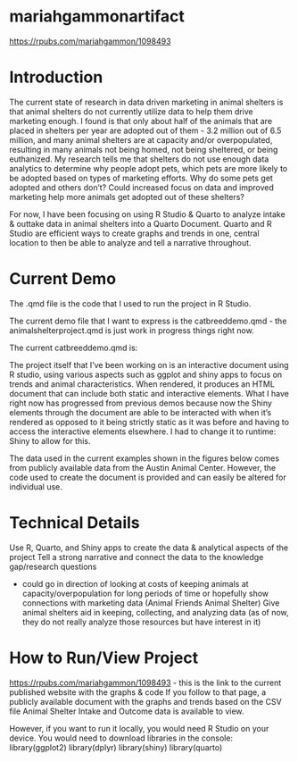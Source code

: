 # mariahgammonartifact

https://rpubs.com/mariahgammon/1098493

# Introduction
The current state of research in data driven marketing in animal shelters is that animal shelters do not currently utilize data to help them drive marketing enough. I found is that only about half of the animals that are placed in shelters per year are adopted out of them - 3.2 million out of 6.5 million, and many animal shelters are at capacity and/or overpopulated, resulting in many animals not being homed, not being sheltered, or being euthanized. My research tells me that shelters do not use enough data analytics to determine why people adopt pets, which pets are more likely to be adopted based on types of marketing efforts. Why do some pets get adopted and others don’t? Could increased focus on data and improved marketing help more animals get adopted out of these shelters?

For now, I have been focusing on using R Studio & Quarto to analyze intake & outtake data in animal shelters into a Quarto Document.
Quarto and R Studio are efficient ways to create graphs and trends in one, central location to then be able to analyze and tell a narrative throughout.

# Current Demo
The .qmd file is the code that I used to run the project in R Studio.

The current demo file that I want to express is the catbreeddemo.qmd - the animalshelterproject.qmd is just work in progress things right now.

The current catbreeddemo.qmd is:

The project itself that I’ve been working on is an interactive document using R studio, using various aspects such as ggplot and shiny apps to focus on trends and animal characteristics. When rendered, it produces an HTML document that can include both static and interactive elements. What I have right now has progressed from previous demos because now the Shiny elements through the document are able to be interacted with when it’s rendered as opposed to it being strictly static as it was before and having to access the interactive elements elsewhere. I had to change it to runtime: Shiny to allow for this.

The data used in the current examples shown in the figures below comes from publicly available data from the Austin Animal Center. However, the code used to create the document is provided and can easily be altered for individual use.


# Technical Details

Use R, Quarto, and Shiny apps to create the data & analytical aspects of the project
Tell a strong narrative and connect the data to the knowledge gap/research questions
- could go in direction of looking at costs of keeping animals at capacity/overpopulation for long periods of time or hopefully show connections with marketing data (Animal Friends Animal Shelter)
Give animal shelters aid in keeping, collecting, and analyzing data (as of now, they do not really analyze those resources but have interest in it)

# How to Run/View Project
https://rpubs.com/mariahgammon/1098493 - this is the link to the current published website with the graphs & code
If you follow to that page, a publicly available document with the graphs and trends based on the CSV file Animal Shelter Intake and Outcome data is available to view.


However, if you want to run it locally, you would need R Studio on your device.
You would need to download libraries in the console:
library(ggplot2)
library(dplyr)
library(shiny)
library(quarto)

